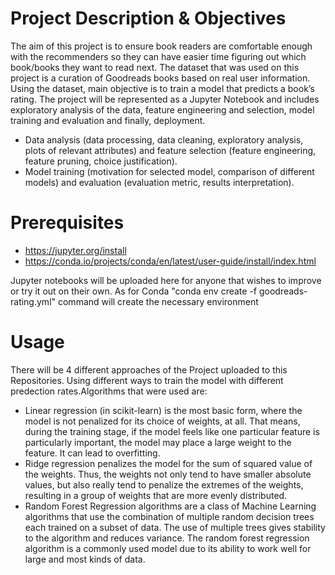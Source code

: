 # Project Description & Objectives
The aim of this project is to ensure book readers are comfortable enough with the recommenders so they can have easier time figuring out which book/books they want to read next.
The dataset that was used on this project is a curation of Goodreads books based on real user information.
Using the dataset, main objective is to train a model that predicts a book’s rating. The project will be represented as a Jupyter Notebook and includes exploratory analysis of the data, feature engineering and selection, model training and evaluation and finally, deployment.
  - Data analysis (data processing, data cleaning, exploratory analysis, plots of relevant attributes) and feature selection (feature engineering, feature pruning, choice
justification).
  - Model training (motivation for selected model, comparison of different models) and evaluation (evaluation metric, results interpretation).

# Prerequisites
  - https://jupyter.org/install
  - https://conda.io/projects/conda/en/latest/user-guide/install/index.html

Jupyter notebooks will be uploaded here for anyone that wishes to improve or try it out on their own.
As for Conda "conda env create -f goodreads-rating.yml" command will create the necessary environment

# Usage 
There will be 4 different approaches of the Project uploaded to this Repositories.
Using different ways to train the model with different predection rates.Algorithms that were used are:
  - Linear regression (in scikit-learn) is the most basic form, where the model is not penalized for its choice of weights, at all. That means, during the training stage, if the model feels like one particular feature is particularly important, the model may place a large weight to the feature. It can lead to overfitting.
  - Ridge regression penalizes the model for the sum of squared value of the weights. Thus, the weights not only tend to have smaller absolute values, but also really tend to penalize the extremes of the weights, resulting in a group of weights that are more evenly distributed.
  - Random Forest Regression algorithms are a class of Machine Learning algorithms that use the combination of multiple random decision trees each trained on a subset of data. The use of multiple trees gives stability to the algorithm and reduces variance. The random forest regression algorithm is a commonly used model due to its ability to work well for large and most kinds of data.
